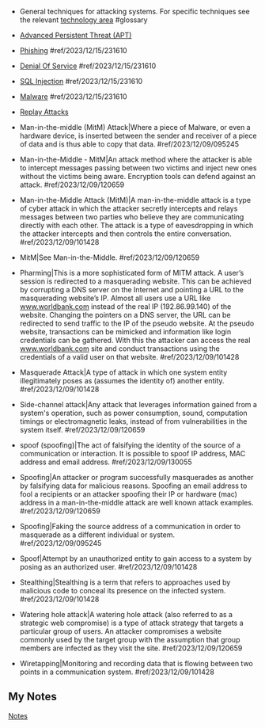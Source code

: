 - General techniques for attacking systems. For specific techniques see the relevant [technology area](technology-areas.md) #glossary 

- [Advanced Persistent Threat (APT)](advanced-persistent-threat.md)
- [Phishing](phishing.md) #ref/2023/12/15/231610 
- [Denial Of Service](denial-of-service.md) #ref/2023/12/15/231610 
- [SQL Injection](sql-injection.md) #ref/2023/12/15/231610 
- [Malware](malware.md) #ref/2023/12/15/231610 
- [Replay Attacks](replay-attacks.md)
- Man-in-the-middle (MitM) Attack|Where a piece of Malware, or even a hardware device, is inserted between the sender and receiver of a piece of data and is thus able to copy that data. #ref/2023/12/09/095245
- Man-in-the-Middle - MitM|An attack method where the attacker is able to intercept messages passing between two victims and inject new ones without the victims being aware. Encryption tools can defend against an attack. #ref/2023/12/09/120659
- Man-in-the-Middle Attack (MitM)|A man-in-the-middle attack is a type of cyber attack in which the attacker secretly intercepts and relays messages between two parties who believe they are communicating directly with each other. The attack is a type of eavesdropping in which the attacker intercepts and then controls the entire conversation. #ref/2023/12/09/101428
- MitM|See Man-in-the-Middle. #ref/2023/12/09/120659
- Pharming|This is a more sophisticated form of MITM attack. A user’s session is redirected to a masquerading website. This can be achieved by corrupting a DNS server on the Internet and pointing a URL to the masquerading website’s IP. Almost all users use a URL like www.worldbank.com instead of the real IP (192.86.99.140) of the website. Changing the pointers on a DNS server, the URL can be redirected to send traffic to the IP of the pseudo website. At the pseudo website, transactions can be mimicked and information like login credentials can be gathered. With this the attacker can access the real www.worldbank.com site and conduct transactions using the credentials of a valid user on that website. #ref/2023/12/09/101428
- Masquerade Attack|A type of attack in which one system entity illegitimately poses as (assumes the identity of) another entity. #ref/2023/12/09/101428
- Side-channel attack|Any attack that leverages information gained from a system's operation, such as power consumption, sound, computation timings or electromagnetic leaks, instead of from vulnerabilities in the system itself. #ref/2023/12/09/120659
- spoof (spoofing)|The act of falsifying the identity of the source of a communication or interaction. It is possible to spoof IP address, MAC address and email address. #ref/2023/12/09/130055
- Spoofing|An attacker or program successfully masquerades as another by falsifying data for malicious reasons. Spoofing an email address to fool a recipients or an attacker spoofing their IP or hardware (mac) address in a man-in-the-middle attack are well known attack examples. #ref/2023/12/09/120659
- Spoofing|Faking the source address of a communication in order to masquerade as a different individual or system. #ref/2023/12/09/095245
- Spoof|Attempt by an unauthorized entity to gain access to a system by posing as an authorized user. #ref/2023/12/09/101428
- Stealthing|Stealthing is a term that refers to approaches used by malicious code to conceal its presence on the infected system. #ref/2023/12/09/101428
- Watering hole attack|A watering hole attack (also referred to as a strategic web compromise) is a type of attack strategy that targets a particular group of users. An attacker compromises a website commonly used by the target group with the assumption that group members are infected as they visit the site. #ref/2023/12/09/120659
- Wiretapping|Monitoring and recording data that is flowing between two points in a communication system. #ref/2023/12/09/101428
## My Notes
[Notes](mynotes/attack-techniques-notes.md)
